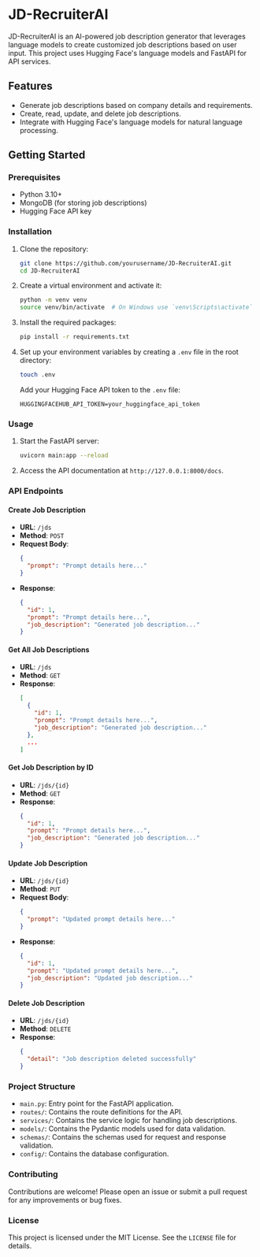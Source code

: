 # JD-RecruiterAI

JD-RecruiterAI is an AI-powered job description generator that leverages language models to create customized job descriptions based on user input. This project uses Hugging Face's language models and FastAPI for API services.

## Features

- Generate job descriptions based on company details and requirements.
- Create, read, update, and delete job descriptions.
- Integrate with Hugging Face's language models for natural language processing.

## Getting Started

### Prerequisites

- Python 3.10+
- MongoDB (for storing job descriptions)
- Hugging Face API key

### Installation

1. Clone the repository:
    ```bash
    git clone https://github.com/yourusername/JD-RecruiterAI.git
    cd JD-RecruiterAI
    ```

2. Create a virtual environment and activate it:
    ```bash
    python -m venv venv
    source venv/bin/activate  # On Windows use `venv\Scripts\activate`
    ```

3. Install the required packages:
    ```bash
    pip install -r requirements.txt
    ```

4. Set up your environment variables by creating a `.env` file in the root directory:
    ```bash
    touch .env
    ```

    Add your Hugging Face API token to the `.env` file:
    ```env
    HUGGINGFACEHUB_API_TOKEN=your_huggingface_api_token
    ```

### Usage

1. Start the FastAPI server:
    ```bash
    uvicorn main:app --reload
    ```

2. Access the API documentation at `http://127.0.0.1:8000/docs`.

### API Endpoints

#### Create Job Description

- **URL**: `/jds`
- **Method**: `POST`
- **Request Body**:
    ```json
    {
      "prompt": "Prompt details here..."
    }
    ```
- **Response**:
    ```json
    {
      "id": 1,
      "prompt": "Prompt details here...",
      "job_description": "Generated job description..."
    }
    ```

#### Get All Job Descriptions

- **URL**: `/jds`
- **Method**: `GET`
- **Response**:
    ```json
    [
      {
        "id": 1,
        "prompt": "Prompt details here...",
        "job_description": "Generated job description..."
      },
      ...
    ]
    ```

#### Get Job Description by ID

- **URL**: `/jds/{id}`
- **Method**: `GET`
- **Response**:
    ```json
    {
      "id": 1,
      "prompt": "Prompt details here...",
      "job_description": "Generated job description..."
    }
    ```

#### Update Job Description

- **URL**: `/jds/{id}`
- **Method**: `PUT`
- **Request Body**:
    ```json
    {
      "prompt": "Updated prompt details here..."
    }
    ```
- **Response**:
    ```json
    {
      "id": 1,
      "prompt": "Updated prompt details here...",
      "job_description": "Updated job description..."
    }
    ```

#### Delete Job Description

- **URL**: `/jds/{id}`
- **Method**: `DELETE`
- **Response**:
    ```json
    {
      "detail": "Job description deleted successfully"
    }
    ```

### Project Structure

- `main.py`: Entry point for the FastAPI application.
- `routes/`: Contains the route definitions for the API.
- `services/`: Contains the service logic for handling job descriptions.
- `models/`: Contains the Pydantic models used for data validation.
- `schemas/`: Contains the schemas used for request and response validation.
- `config/`: Contains the database configuration.

### Contributing

Contributions are welcome! Please open an issue or submit a pull request for any improvements or bug fixes.

### License

This project is licensed under the MIT License. See the `LICENSE` file for details.
